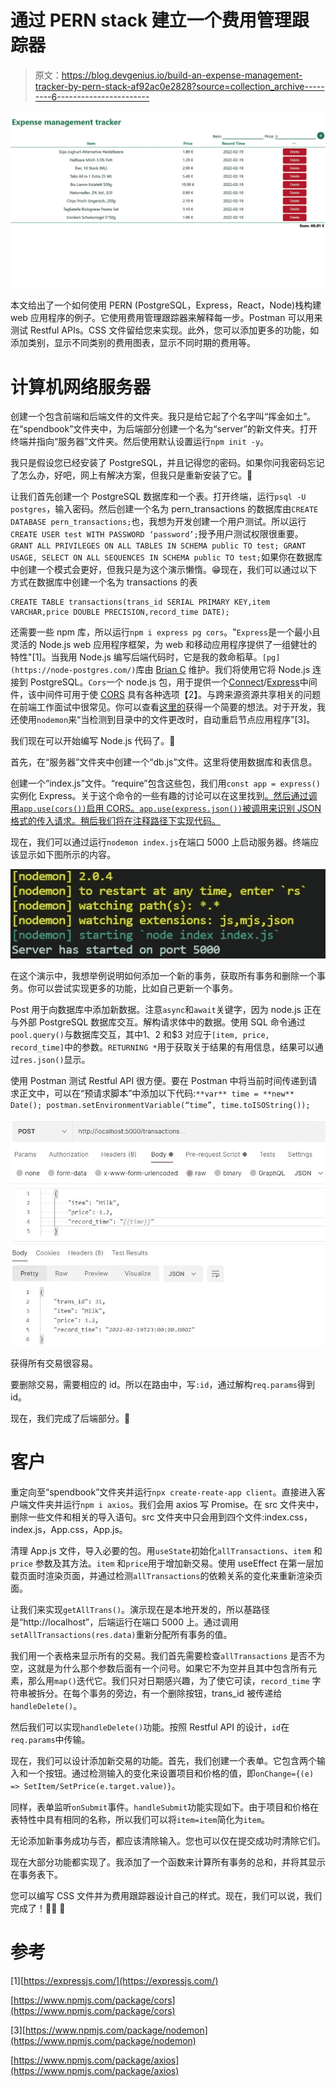 # 通过 PERN stack 建立一个费用管理跟踪器

> 原文：<https://blog.devgenius.io/build-an-expense-management-tracker-by-pern-stack-af92ac0e2828?source=collection_archive---------6----------------------->

![](img/80d6f9ec70023a99a49c0dad759e0b21.png)

本文给出了一个如何使用 PERN (PostgreSQL，Express，React，Node)栈构建 web 应用程序的例子。它使用费用管理跟踪器来解释每一步。Postman 可以用来测试 Restful APIs。CSS 文件留给您来实现。此外，您可以添加更多的功能，如添加类别，显示不同类别的费用图表，显示不同时期的费用等。

# 计算机网络服务器

创建一个包含前端和后端文件的文件夹。我只是给它起了个名字叫“挥金如土”。在“spendbook”文件夹中，为后端部分创建一个名为“server”的新文件夹。打开终端并指向“服务器”文件夹。然后使用默认设置运行`npm init -y`。

我只是假设您已经安装了 PostgreSQL，并且记得您的密码。如果你问我密码忘记了怎么办，好吧，网上有解决方案，但我只是重新安装了它。🤣

让我们首先创建一个 PostgreSQL 数据库和一个表。打开终端，运行`psql -U postgres`，输入密码。然后创建一个名为 pern_transactions 的数据库由`CREATE DATABASE pern_transactions;`也，我想为开发创建一个用户测试。所以运行`CREATE USER test WITH PASSWORD ‘password’;`授予用户测试权限很重要。`GRANT ALL PRIVILEGES ON ALL TABLES IN SCHEMA public TO test; GRANT USAGE, SELECT ON ALL SEQUENCES IN SCHEMA public TO test;`如果你在数据库中创建一个模式会更好，但我只是为这个演示懒惰。😁现在，我们可以通过以下方式在数据库中创建一个名为 transactions 的表

```
CREATE TABLE transactions(trans_id SERIAL PRIMARY KEY,item VARCHAR,price DOUBLE PRECISION,record_time DATE);
```

还需要一些 npm 库，所以运行`npm i express pg cors`。"`Express`是一个最小且灵活的 Node.js web 应用程序框架，为 web 和移动应用程序提供了一组健壮的特性"[1]。当我用 Node.js 编写后端代码时，它是我的救命稻草。`[pg](https://node-postgres.com/)`库由 [Brian C](https://github.com/brianc) 维护。我们将使用它将 Node.js 连接到 PostgreSQL。`Cors`一个 node.js 包，用于提供一个[Connect](http://www.senchalabs.org/connect/)/[Express](http://expressjs.com/)中间件，该中间件可用于使 [CORS](http://en.wikipedia.org/wiki/Cross-origin_resource_sharing) 具有各种选项【2】。与跨来源资源共享相关的问题在前端工作面试中很常见。你可以查看[这里的](https://www.toptal.com/web/interview-questions)获得一个简要的想法。对于开发，我还使用`nodemon`来“当检测到目录中的文件更改时，自动重启节点应用程序”[3]。

我们现在可以开始编写 Node.js 代码了。🎈

首先，在“服务器”文件夹中创建一个“db.js”文件。这里将使用数据库和表信息。

创建一个“index.js”文件。“require”包含这些包，我们用`const app = express()`实例化 Express。关于这个命令的一些有趣的讨论可以在这里找到[。然后通过调用`app.use(cors())`启用 CORS。`app.use(express.json())`被调用来识别 JSON 格式的传入请求。稍后我们将在注释路径下实现代码。](https://stackoverflow.com/questions/27599614/var-express-requireexpress-var-app-express-what-is-express-is-it#:~:text=%3D%3E%20Requires%20the%20Express%20module%20just,an%20object%20of%20a%20class.)

现在，我们可以通过运行`nodemon index.js`在端口 5000 上启动服务器。终端应该显示如下图所示的内容。

![](img/985745d0fb4040c73a6b10efd151eca9.png)

在这个演示中，我想举例说明如何添加一个新的事务，获取所有事务和删除一个事务。你可以尝试实现更多的功能，比如自己更新一个事务。

Post 用于向数据库中添加新数据。注意`async`和`await`关键字，因为 node.js 正在与外部 PostgreSQL 数据库交互。解构请求体中的数据。使用 SQL 命令通过`pool.query()`与数据库交互，其中$1、$2 和$3 对应于`[item, price, record_time]`中的参数。`RETURNING *`用于获取关于结果的有用信息，结果可以通过`res.json()`显示。

使用 Postman 测试 Restful API 很方便。要在 Postman 中将当前时间传递到请求正文中，可以在“预请求脚本”中添加以下代码:`**var** time = **new** Date(); postman.setEnvironmentVariable(“time”, time.toISOString());`

![](img/90a7b2537035f6c7203f286c687ce258.png)

获得所有交易很容易。

要删除交易，需要相应的 id。所以在路由中，写`:id`，通过解构`req.params`得到 id。

现在，我们完成了后端部分。🎈

# 客户

重定向至“spendbook”文件夹并运行`npx create-reate-app client`。直接进入客户端文件夹并运行`npm i axios`。我们会用 axios 写 Promise。在 src 文件夹中，删除一些文件和相关的导入语句。src 文件夹中只会用到四个文件:index.css，index.js，App.css，App.js。

清理 App.js 文件，导入必要的包。用`useState`初始化`allTransactions`、`item` 和`price` 参数及其方法。`item` 和`price`用于增加新交易。使用 useEffect 在第一层加载页面时渲染页面，并通过检测`allTransactions`的依赖关系的变化来重新渲染页面。

让我们来实现`getAllTrans()`。演示现在是本地开发的，所以基路径是“http://localhost”，后端运行在端口 5000 上。通过调用`setAllTransactions(res.data)`重新分配所有事务的值。

我们用一个表格来显示所有的交易。我们首先需要检查`allTransactions` 是否不为空，这就是为什么那个参数后面有一个问号。如果它不为空并且其中包含所有元素，那么用`map()`迭代它。我们只对日期感兴趣，为了使它可读，`record_time` 字符串被拆分。在每个事务的旁边，有一个删除按钮，trans_id 被传递给`handleDelete()`。

然后我们可以实现`handleDelete()`功能。按照 Restful API 的设计，`id`在`req.params`中传输。

现在，我们可以设计添加新交易的功能。首先，我们创建一个表单。它包含两个输入和一个按钮。通过检测输入的变化来设置项目和价格的值，即`onChange={(e) => SetItem/SetPrice(e.target.value)}`。

同样，表单监听`onSubmit`事件。`handleSubmit`功能实现如下。由于项目和价格在表特性中具有相同的名称，所以我们可以将`item=item`简化为`item`。

无论添加新事务成功与否，都应该清除输入。您也可以仅在提交成功时清除它们。

现在大部分功能都实现了。我添加了一个函数来计算所有事务的总和，并将其显示在事务表下。

您可以编写 CSS 文件并为费用跟踪器设计自己的样式。现在，我们可以说，我们完成了！🎉🎉 🎉

# 参考

[1][https://expressjs.com/](https://expressjs.com/)

[https://www.npmjs.com/package/cors](https://www.npmjs.com/package/cors)

[3][https://www.npmjs.com/package/nodemon](https://www.npmjs.com/package/nodemon)

[https://www.npmjs.com/package/axios](https://www.npmjs.com/package/axios)